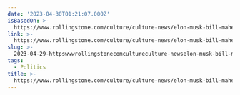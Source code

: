 ```yaml
---
date: '2023-04-30T01:21:07.000Z'
isBasedOn: >-
  https://www.rollingstone.com/culture/culture-news/elon-musk-bill-maher-interview-woke-mind-virus-1234725788/
link: >-
  https://www.rollingstone.com/culture/culture-news/elon-musk-bill-maher-interview-woke-mind-virus-1234725788/
slug: >-
  2023-04-29-httpswwwrollingstonecomcultureculture-newselon-musk-bill-maher-interview-woke-mind-virus-1234725788
tags:
  - Politics
title: >-
  https://www.rollingstone.com/culture/culture-news/elon-musk-bill-maher-interview-woke-mind-virus-1234725788/
---
```


